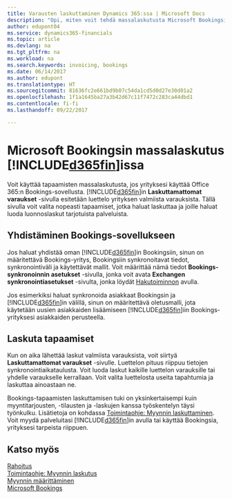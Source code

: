 ```yaml
---
title: Varausten laskuttaminen Dynamics 365:ssa | Microsoft Docs
description: "Opi, miten voit tehdä massalaskutusta Microsoft Bookingsista Dynamics 365 for Financialsissa."
author: edupont04
ms.service: dynamics365-financials
ms.topic: article
ms.devlang: na
ms.tgt_pltfrm: na
ms.workload: na
ms.search.keywords: invoicing, bookings
ms.date: 06/14/2017
ms.author: edupont
ms.translationtype: HT
ms.sourcegitcommit: 81636fc2e661bd9b07c54da1cd5d0d27e30d01a2
ms.openlocfilehash: 1f1a1645ba27a3b42d67c11f7472c283ca44dbd1
ms.contentlocale: fi-fi
ms.lasthandoff: 09/22/2017

---
```

# <a name="bulk-invoicing-for-microsoft-bookings-in-included365finincludesd365finmdmd"></a>Microsoft Bookingsin massalaskutus [!INCLUDE[d365fin](includes/d365fin_md.md)]issa
Voit käyttää tapaamisten massalaskutusta, jos yrityksesi käyttää Office 365:n Bookings-sovellusta. [!INCLUDE[d365fin](includes/d365fin_md.md)]in **Laskuttamattomat varaukset** -sivulla esitetään luettelo yrityksen valmiista varauksista. Tällä sivulla voit valita nopeasti tapaamiset, jotka haluat laskuttaa ja joille haluat luoda luonnoslaskut tarjotuista palveluista.  

## <a name="connect-to-bookings"></a>Yhdistäminen Bookings-sovellukseen
Jos haluat yhdistää oman [!INCLUDE[d365fin](includes/d365fin_md.md)]in Bookingsiin, sinun on määritettävä Bookings-yritys, Bookingsiin synkronoitavat tiedot, synkronointiväli ja käytettävät mallit. Voit määrittää nämä tiedot **Bookings-synkronoinnin asetukset** -sivulla, jonka voit avata **Exchangen synkronointiasetukset** -sivulta, jonka löydät [Hakutoiminnon](ui-search.md) avulla.  

Jos esimerkiksi haluat synkronoida asiakkaat Bookingsin ja [!INCLUDE[d365fin](includes/d365fin_md.md)]in välillä, sinun on määritettävä oletusmalli, jota käytetään uusien asiakkaiden lisäämiseen [!INCLUDE[d365fin](includes/d365fin_md.md)]iin Bookings-yrityksesi asiakkaiden perusteella.  

## <a name="invoice-appointments"></a>Laskuta tapaamiset
Kun on aika lähettää laskut valmiista varauksista, voit siirtyä **Laskuttamattomat varaukset** -sivulle. Luettelon pituus riippuu tietojen synkronointiaikataulusta. Voit luoda laskut kaikille luettelon varauksille tai yhdelle varaukselle kerrallaan. Voit valita luettelosta useita tapahtumia ja laskuttaa ainoastaan ne.  

Bookings-tapaamisten laskuttamisen tuki on yksinkertaisempi kuin myyntitarjousten, -tilausten ja -laskujen kanssa työskentelyn täysi työnkulku. Lisätietoja on kohdassa [Toimintaohje: Myynnin laskuttaminen](sales-how-invoice-sales.md). Voit myydä palveluitasi [!INCLUDE[d365fin](includes/d365fin_md.md)]in avulla tai käyttää Bookingsia, yrityksesi tarpeista riippuen.  

## <a name="see-also"></a>Katso myös
[Rahoitus](finance.md)  
[Toimintaohje: Myynnin laskutus](sales-how-invoice-sales.md)  
[Myynnin määrittäminen](sales-setup-sales.md)  
[Microsoft Bookings](https://products.office.com/en-us/business/scheduling-and-booking-app)  


